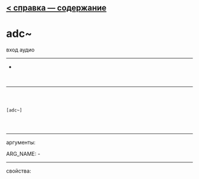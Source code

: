 [< справка — содержание](ceammc_lib.html)
---

# adc~


вход аудио

---

-
<br>


---


```



[adc~]


            
```

---
аргументы:

ARG_NAME: -<br>

---
свойства:


